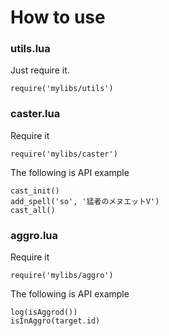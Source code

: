 # How to use
### utils.lua
Just require it.

```
require('mylibs/utils')
```

### caster.lua
Require it
```
require('mylibs/caster')
```
The following is API example
```
cast_init()
add_spell('so', '猛者のメヌエットV')
cast_all()
```

### aggro.lua
Require it
```
require('mylibs/aggro')
```
The following is API example
```
log(isAggrod())
isInAggro(target.id)
```
